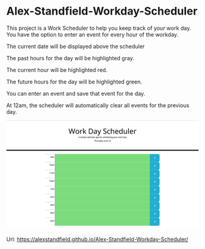 # Alex-Standfield-Workday-Scheduler

This project is a Work Scheduler to help you keep track of your work day. You have the option to enter an event for every hour of the workday.

The current date will be displayed above the scheduler

The past hours for the day will be highlighted gray.

The current hour will be highlighted red.

The future hours for the day will be highlighted green.

You can enter an event and save that event for the day.

At 12am, the scheduler will automatically clear all events for the previous day.

![Alt text](/assets/images/Landing-Page.png "Landing Page")

Url: https://alexstandfield.github.io/Alex-Standfield-Workday-Scheduler/